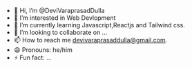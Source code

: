 - 👋 Hi, I’m @DeviVaraprasadDulla
- 👀 I’m interested in Web Devlopment
- 🌱 I’m currently learning Javascript,Reactjs and Tailwind css.
- 💞️ I’m looking to collaborate on ...
- 📫 How to reach me devivaraprasaddulla@gmail.com.
- 😄 Pronouns: he/him
- ⚡ Fun fact: ...

<!---
DeviVaraprasadDulla/DeviVaraprasadDulla is a ✨ special ✨ repository because its `README.md` (this file) appears on your GitHub profile.
You can click the Preview link to take a look at your changes.
--->
